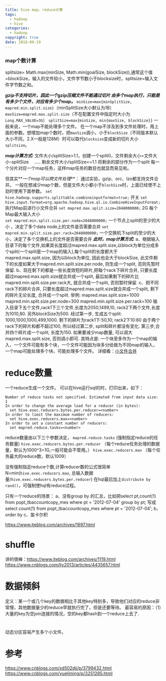 ```yaml
---
title: hive map、reduce计算
tags:
  - hadoop
  - hive
categories:
  - hadoop
copyright: true
date: 2018-09-19
---
```

### map个数计算
splitsize= Math.max(minSize, Math.min(goalSize, blockSize)),通常这个值=blockSize，输入的文件较小，文件字节数小于blocksize时，splitsize=输入文件字节数之和。

**_gzip不支持切片，因此一个gzip压缩文件不能通过切片 由多个map执行，只能是有多少个文件，对应有多少个map。_**
`minSize=max{minSplitSize, mapred.min.split.size}`（minSplitSize大小默认为1B）
`maxSize=mapred.max.split.size`（不在配置文件中指定时大小为`Long.MAX_VALUE=3G`）
`splitSize=max{minSize, min{maxSize, blockSize}}`
一般来说，一个map不能处理多个文件。
在一个map不涉及到多文件处理时，用上面的参数。想增加map个数时，把`maxSize`调小，小于`blockSize`（不同版本默认大小不同，2.X一般是128M）时可以取代`blocksize`变成新的切片大小`splitsize`。

**_map计算方式:_**
文件大小/splitSize>1.1，创建一个split0，文件剩余大小=文件大小-splitSize
　.....
剩余文件大小/splitSize<=1.1 将剩余的部分作为一个split
每一个分片对应一个map任务，这样map任务的数目也就显而易见啦。 

但其实**_一个map可以跨文件处理_**：
通过实验，gzip、orc、lzo都支持文件合并。
一般在想减少map个数，但是文件大小都小于`blockSize`时，上面已经使不上劲时使用下面参数。
`set hive.hadoop.supports.splittable.combineinputformat=true;` 开关
`set hive.input.format=org.apache.hadoop.hive.ql.io.CombineHiveInputFormat;` 执行Map前进行小文件合并
`set mapred.max.split.size=2048000000;` 2G 每个Map最大输入大小  
`set mapred.min.split.size.per.node=2048000000;` 一个节点上split的至少的大小 ，决定了多个data node上的文件是否需要合并
`set mapred.min.split.size.per.rack=2048000000;` 一个交换机下split的至少的大小，决定了多个交换机上的文件是否需要合并
**_此时，map计算方式:_**
a、根据输入目录下的每个文件,如果其长度超过mapred.max.split.size,以block为单位分成多个split(一个split是一个map的输入),每个split的长度都大于mapred.max.split.size, 因为以block为单位, 因此也会大于blockSize, 此文件剩下的长度如果大于mapred.min.split.size.per.node, 则生成一个split, 否则先暂时保留.
b、现在剩下的都是一些长度效短的碎片,把每个rack下碎片合并, 只要长度超过mapred.max.split.size就合并成一个split, 最后如果剩下的碎片比mapred.min.split.size.per.rack大, 就合并成一个split, 否则暂时保留.
c、把不同rack下的碎片合并, 只要长度超过mapred.max.split.size就合并成一个split, 剩下的碎片无论长度, 合并成一个split.
举例: mapred.max.split.size=1000
mapred.min.split.size.per.node=300
mapred.min.split.size.per.rack=100
输入目录下五个文件,rack1下三个文件,长度为2050,1499,10, rack2下两个文件,长度为1010,80. 另外blockSize为500.
经过第一步, 生成五个split: 1000,1000,1000,499,1000. 剩下的碎片为rack1下:50,10; rack2下10:80
由于两个rack下的碎片和都不超过100, 所以经过第二步, split和碎片都没有变化.
第三步,合并四个碎片成一个split, 长度为150.
如果要减少map数量, 可以调大mapred.max.split.size, 否则调小即可.
其特点是: 一个块至多作为一个map的输入，一个文件可能有多个块，一个文件可能因为块多分给做为不同map的输入， 一个map可能处理多个块，可能处理多个文件。
详细看：[小文件合并](/2018/10/19/hive小文件合并/)

# reduce数量
一个reduce生成一个文件。
可以在hive运行sql的时，打印出来，如下：
```
Number of reduce tasks not specified. Estimated from input data size: 1
In order to change the average load for a reducer (in bytes):
  set hive.exec.reducers.bytes.per.reducer=<number>
In order to limit the maximum number of reducers:
  set hive.exec.reducers.max=<number>
In order to set a constant number of reducers:
  set mapred.reduce.tasks=<number>
```
reduce数量由以下三个参数决定，
`mapred.reduce.tasks` (强制指定reduce的任务数量)
`hive.exec.reducers.bytes.per.reducer` （每个reduce任务处理的数据量，默认为1000^3=1G,一般可能会不管用。）
`hive.exec.reducers.max` （每个任务最大的reduce数，默认1009）

没有强制指定reduce个数,计算reducer数的公式很简单N=min(`hive.exec.reducers.max`, 总输入数据量/`hive.exec.reducers.bytes.per.reducer`)
在hql最后加上`distribute by rand()`，可强制使hql有reduce过程。

 只有一个reduce的场景：
  a、没有group by 的汇总，比如把select pt,count(1) from popt_tbaccountcopy_mes where pt = '2012-07-04' group by pt; 写成 select count(1) from popt_tbaccountcopy_mes where pt = '2012-07-04';
  b、order by
  c、笛卡尔积
  
https://www.iteblog.com/archives/1697.html

# shuffle
讲的很棒：https://www.iteblog.com/archives/1119.html
https://www.cnblogs.com/ljy2013/articles/4435657.html


# 数据倾斜
定义：某一个或几个key的数据相比于其他key特别多，导致他们对应的reduce非常慢，其他数据量少的reduce早就执行完了，但是还要等待。
最容易的原因：（1）大量的key为空join连接的情况，空的key都hash到一个reduce上去了.

#
动态分区容易产生多个小文件。

# 参考
https://www.cnblogs.com/xd502djj/p/3799432.html
https://www.cnblogs.com/yueliming/p/3251285.html
